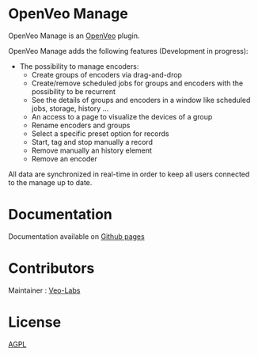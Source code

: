 # OpenVeo Manage
OpenVeo Manage is an [OpenVeo](https://github.com/veo-labs/openveo-core) plugin.

OpenVeo Manage adds the following features (Development in progress):

- The possibility to manage encoders:
    - Create groups of encoders via drag-and-drop
    - Create/remove scheduled jobs for groups and encoders with the possibility to be recurrent
    - See the details of groups and encoders in a window like scheduled jobs, storage, history ...
    - An access to a page to visualize the devices of a group
    - Rename encoders and groups
    - Select a specific preset option for records
    - Start, tag and stop manually a record
    - Remove manually an history element
    - Remove an encoder

All data are synchronized in real-time in order to keep all users connected to the manage up to date.

# Documentation
Documentation available on [Github pages](http://veo-labs.github.io/openveo-manage/1.0.0-alpha.1)

# Contributors
Maintainer : [Veo-Labs](http://www.veo-labs.com/)

# License
[AGPL](http://www.gnu.org/licenses/agpl-3.0.en.html)

